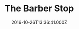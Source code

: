 ---
date: 2016-10-26T13:36:41.000Z
title: The Barber Stop
latitude: 52.04294691253548
longitude: 0.9543200024667841
category: checkin
---